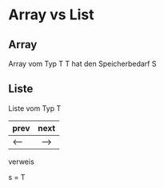 # Array vs List

## Array

Array vom Typ T 
T hat den Speicherbedarf S 


## Liste

Liste vom Typ T 

| prev        | next          |
| ------------- |:-------------:|
| <--     | -->|

verweis 

s = T 	